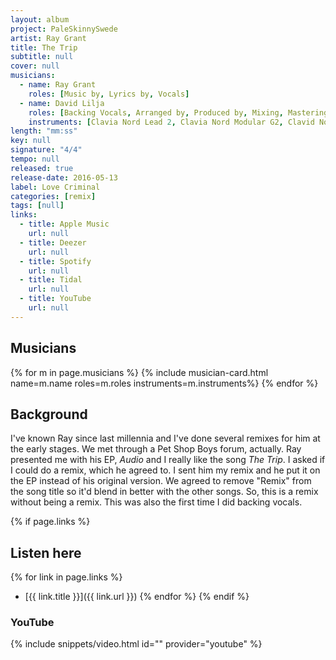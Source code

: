 ```yaml
---
layout: album
project: PaleSkinnySwede
artist: Ray Grant
title: The Trip
subtitle: null
cover: null
musicians:
  - name: Ray Grant
    roles: [Music by, Lyrics by, Vocals]
  - name: David Lilja
    roles: [Backing Vocals, Arranged by, Produced by, Mixing, Mastering]
    instruments: [Clavia Nord Lead 2, Clavia Nord Modular G2, Clavid Nord Wave, Computer]
length: "mm:ss"
key: null
signature: "4/4"
tempo: null
released: true
release-date: 2016-05-13
label: Love Criminal
categories: [remix]
tags: [null]
links:
  - title: Apple Music
    url: null
  - title: Deezer
    url: null
  - title: Spotify
    url: null
  - title: Tidal
    url: null
  - title: YouTube
    url: null
---
```


## Musicians
{% for m in page.musicians %}
  {% include musician-card.html name=m.name roles=m.roles instruments=m.instruments%}
{% endfor %}

## Background
I've known Ray since last millennia and I've done several remixes for him at the early stages. We met through a Pet Shop Boys forum, actually. Ray presented me with his EP, *Audio* and I really like the song *The Trip*. I asked if I could do a remix, which he agreed to. I sent him my remix and he put it on the EP instead of his original version. We agreed to remove "Remix" from the song title so it'd blend in better with the other songs. So, this is a remix without being a remix. This was also the first time I did backing vocals.

{% if page.links %}
## Listen here
{% for link in page.links %}
- [{{ link.title }}]({{ link.url }})
{% endfor %}
{% endif %}

### YouTube
{% include snippets/video.html id="" provider="youtube" %}
